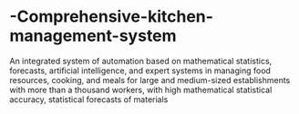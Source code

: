 # -Comprehensive-kitchen-management-system
An integrated system of automation based on mathematical statistics, forecasts, artificial intelligence, and expert systems in managing food resources, cooking, and meals for large and medium-sized establishments with more than a thousand workers, with high mathematical statistical accuracy, statistical forecasts of materials
